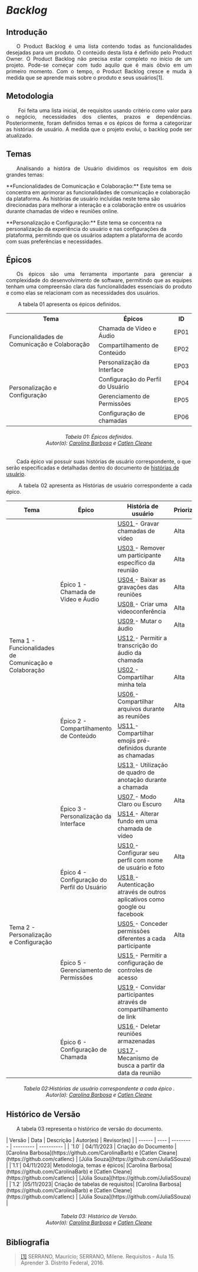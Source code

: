 # ***Backlog***

## **Introdução**
<p align="justify">
&emsp;&emsp;O Product Backlog é uma lista contendo todas as funcionalidades desejadas para
um produto. O conteúdo desta lista é definido pelo Product Owner. O Product
Backlog não precisa estar completo no início de um projeto. Pode-se começar
com tudo aquilo que é mais óbvio em um primeiro momento. Com o tempo, o
Product Backlog cresce e muda à medida que se aprende mais sobre o produto e
seus usuários[1].
</p>

## **Metodologia**
<p align="justify">
&emsp;&emsp; Foi feita uma lista inicial, de requisitos usando critério como valor para o negócio, necessidades dos clientes, prazos e dependências. Posteriormente, foram definidos temas e os épicos de forma a categorizar as histórias de usuário. A medida que o projeto evolui, o backlog pode ser atualizado.
</p>

## **Temas**
<p align="justify">
&emsp;&emsp;Analisando a históra de Usuário dividimos os requisitos em dois grandes temas:
</p>
**Funcionalidades de Comunicação e Colaboração:** Este tema se concentra em aprimorar as funcionalidades de comunicação e colaboração da plataforma. As histórias de usuário incluídas neste tema são direcionadas para melhorar a interação e a colaboração entre os usuários durante chamadas de vídeo e reuniões online.
</p>
**Personalização e Configuração:** Este tema se concentra na personalização da experiência do usuário e nas configurações da plataforma, permitindo que os usuários adaptem a plataforma de acordo com suas preferências e necessidades.
</p>

## **Épicos**
<p align="justify">
&emsp;&emsp;Os épicos são uma ferramenta importante para gerenciar a complexidade do desenvolvimento de software, permitindo que as equipes tenham uma compreensão clara das funcionalidades essenciais do produto e como elas se relacionam com as necessidades dos usuários.
</p>
&emsp;&emsp; A tabela 01 apresenta os épicos definidos.
<center>
<table>
  <tr>
    <th>Tema</th>
    <th>Épicos</th>
    <th>ID</th>
  </tr>
  <tr>
    <td style="vertical-align:middle"rowspan="2">Funcionalidades de Comunicação e Colaboração</td>
    <td>Chamada de Vídeo e Áudio</td>
    <td>EP01</td>
  </tr>
  <tr>
    <td>Compartilhamento de Conteúdo</td>
    <td>EP02</td>
    </tr>
  <tr>
    <td style="vertical-align:middle" rowspan="4">Personalização e Configuração</td>
    <td>Personalização da Interface</td>
    <td>EP03</td>
  </tr>
  <tr>
    <td>Configuração do Perfil do Usuário</td>
    <td>EP04</td>
    </tr>
    <tr>
    <td>Gerenciamento de Permissões</td>
    <td>EP05</td>
  </tr>
   <tr>
    <td>Configuração de chamadas</td>
    <td>EP06</td>
  </tr>
</table>
</center>
<p align="justify">
<h6 align="center"> Tabela 01: Épicos definidos.
<br> Autor(a): <a href="https://github.com/CarolinaBarb">Carolina Barbosa</a> e <a href="https://github.com/catlenc">Catlen Cleane</a></h6>
</p>

&emsp;&emsp;Cada épico vai possuir suas histórias de usuário correspondente, o que serão especificadas e detalhadas dentro do documento de [histórias de usuário](../Agil/historias.md).

<p align="justify">
&emsp;&emsp; A tabela 02 apresenta as Histórias de usuário correspondente a cada épico.
</p>

<p align="justify">
<center>
<table>
<thead>
  <tr>
    <th>Tema</th>
    <th>Épico</th>
    <th>História de usuário</th>
    <th>Priorização</th>
  </tr>
</thead>
<tbody>
   <tr>
    <td rowspan="10">Tema 1 - Funcionalidades de Comunicação e Colaboração</td>
    <td rowspan="6">Épico 1 - Chamada de Vídeo e Áudio</td>
    <td><a href="../Agil/historias.md#us01---gravação-de-chamadas"> US01 </a> - Gravar chamadas de vídeo</td>
    <td>Alta</td>
  </tr>
  <tr>
    <td><a href="../Agil/historias.md#us03---remover-um-participante-específico"> US03 </a> - Remover um participante específico da reunião</td>
    <td>Alta</td>
  </tr>
  <tr>
    <td><a href="../Agil/historias.md#us04---baixar-as-gravações"> US04 </a> - Baixar as gravações das reuniões</td>
    <td>Alta</td>
  </tr>
  <tr>
  <td><a href="../Agil/historias.md#us08---criar-uma-videoconferência"> US08 </a> - Criar uma videoconferência</td>
    <td>Alta</td>
  </tr>
  <tr>
  <td><a href="../Agil/historias.md#us09---mutar-o-áudio"> US09 </a> - Mutar o áudio</td>
    <td>Alta</td>
    </tr>
  <tr>
  <td><a href="../Agil/historias.md#us12---permitir-a-transcrição-do-áudio-da-chamada"> US12 </a> - Permitir a transcrição do áudio da chamada</td>
    <td> </td>
    </tr>
  <tr>
  <td rowspan="4">Épico 2 - Compartilhamento de Conteúdo</td>
  <td><a href="../Agil/historias.md#us02---compartilhamento-de-tela"> US02 </a> - Compartilhar minha tela</td>
    <td>Alta</td>
  </tr>
  <tr>
  <td><a href="../Agil/historias.md#us06---compartilhamento-de-documentos"> US06 </a> - Compartilhar arquivos durante as reuniões</td>
    <td>Alta</td>
  </tr>
  <td><a href="../Agil/historias.md#us11---compartilhar-emojis-pré-definidos-durante-as-chamadas"> US11 </a> - Compartilhar emojis pré-definidos durante as chamadas</td>
    <td></td>
  </tr>
  <td><a href="../Agil/historias.md#us13---utilização-de-quadro-de-anotação-durante-a-chamada"> US13 </a> - Utilização de quadro de anotação durante a chamada</td>
    <td></td>
  </tr>
  <tr>
  <tr>
    <td rowspan="9">Tema 2 - Personalização e Configuração</td>
    <td rowspan="2">Épico 3 - Personalização da Interface</td>
    <td><a href="../Agil/historias.md#us07---modo-claro-ou-escuro"> US07 </a> - Modo Claro ou Escuro</td>
    <td>Alta</td>
  </tr>
  <td><a href="../Agil/historias.md#us14---alterar-fundo-em-uma-chamada-de-vídeo"> US14 </a> - Alterar fundo em uma chamada de vídeo</td>
    <td> </td>
  </tr>
  <tr>
  <td rowspan="2">Épico 4 - Configuração do Perfil do Usuário</td>
    <td><a href="../Agil/historias.md#us10---configurar-perfil"> US10 </a> - Configurar seu perfil com nome de usuário e foto</td>
    <td>Alta</td>
  </tr>
  <td><a href="../Agil/historias.md#us18---autenticação-através-de-outros-aplicativos-como-google-ou-facebook"> US18 </a> - Autenticação através de outros aplicativos como google ou facebook</td>
    <td> </td>
  </tr>
  <tr>
 <td rowspan="3">Épico 5 - Gerenciamento de Permissões</td>
    <td><a href="../Agil/historias.md#us05---conceder-permissões-personalizadas"> US05 </a> - Conceder permissões diferentes a cada participante</td>
    <td>Alta</td>
  </tr>
   <td><a href="../Agil/historias.md#us15---permitir-a-configuração-de-controles-de-acesso"> US15 </a> - Permitir a configuração de controles de acesso</td>
    <td> </td>
  </tr>
  <td><a href="../Agil/historias.md#us19---convidar-participantes-através-de-compartilhamento-de-link"> US19 </a> - Convidar participantes através de compartilhamento de link</td>
    <td> </td>
  </tr>
   <td rowspan="2">Épico 6 - Configuração de Chamada</td>
   <td><a href="../Agil/historias.md#us16---deletar-reuniões-armazenadas"> US16 </a> - Deletar reuniões armazenadas</td>
    <td> </td>
    </tr>
  <tr>
  <td><a href="../Agil/historias.md#us17---mecanismo-de-busca-a-partir-da-data-da-reunião"> US17 </a> -Mecanismo de busca a partir da data da reunião</td>
    <td> </td>
    </tr>
  <tr>
</table>
</center> 
</p> 
<p align="justify">
<h6 align="center"> Tabela 02:Histórias de usuário correspondente a cada épico .
<br> Autor(a): <a href="https://github.com/CarolinaBarb">Carolina Barbosa</a> e <a href="https://github.com/catlenc">Catlen Cleane</a></h6>
</p>

## **Histórico de Versão**
<p align="justify">
&emsp;&emsp;A tabela 03 representa o histórico de versão do documento.
</p>
| Versão | Data | Descrição | Autor(es) | Revisor(es) |
| ------ | ---- | --------- | --------- | ---------- |
| `1.0`  | 04/11/2023 | Criação do Documento | [Carolina Barbosa](https://github.com/CarolinaBarb) e [Catlen Cleane](https://github.com/catlenc) |  [Júlia Souza](https://github.com/JuliaSSouza) |
|`1.1`| 04/11/2023| Metodologia, temas e épicos| [Carolina Barbosa](https://github.com/CarolinaBarb) e [Catlen Cleane](https://github.com/catlenc) |  [Júlia Souza](https://github.com/JuliaSSouza) |
|`1.2` |05/11/2023| Criação de tabelas de requisitos| [Carolina Barbosa](https://github.com/CarolinaBarb) e [Catlen Cleane](https://github.com/catlenc) |  [Júlia Souza](https://github.com/JuliaSSouza) |
<p align="justify">
<h6 align="center"> Tabela 03: Histórico de Versão.
<br> Autor(a): <a href="https://github.com/CarolinaBarb">Carolina Barbosa</a> e <a href="https://github.com/catlenc">Catlen Cleane</a></h6>
</p>

## **Bibliografia**
> <a href="https://aprender3.unb.br/pluginfile.php/2692826/mod_resource/content/1/Requisitos%20-%20Aula%2015a.pdf">[1]</a> SERRANO, Maurício; SERRANO, Milene. Requisitos - Aula 15. Aprender 3. Distrito Federal, 2016. 